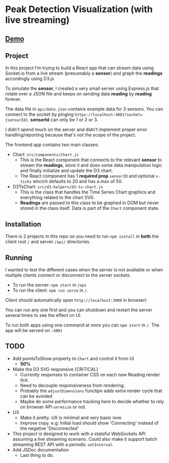 # Peak Detection Visualization (with live streaming)

## [Demo](https://peak-detection-visualization.herokuapp.com/)
## Project
In this project I'm trying to build a React app that can stream data using Socket.io from a live stream (presumably a **sensor**) and graph the **readings** accordingly using D3.js

To simulate the **sensor**, I created a very small server using Express.js that rotate over a JSON file  and keeps on sending data **reading** by **reading** forever.

The data file in `api/data.json` contains example data for 3 sensors. You can connect to the socket by pinging `https://localhost:4001?socket={sensorId}`. **sensorId** can only be 1 or 2 or 3.

I didn't spend much on the server and didn't implement proper error handling/reporting because that's not the scope of the project.

The frontend app contains two main classes:
  * Chart: `src/components/Chart.js`
    * This is the React component that connects to the relevant **sensor** to stream the **readings**, store it and does some data manipulation logic and finally initialize and update the D3 chart.
    * The React component has 1 **required prop** `sensorID` and optional `x-ticks` whcich defaults to 20 and has a max of 50.
  * D3TsChart: `src/d3-helpers/d3-ts-chart.js`
    * This is the class that handles the Time Series Chart graphics and everything related to the chart SVG.
    * **Readings** are passed to this class to be graphed in DOM but never stored in the class itself. Data is part of the `Chart` component state.

## Installation

There is 2 projects in this repo so you need to run `npm install` in **both** the client root `/` and server `/api/` directories.

## Running

I wanted to test the different cases when the server is not available or when multiple clients connect or disconnect to the server sockets.

* To run the server: `npm start` in `/api`
* To run the client: `npm run serve` in `/`. 

Client should automatically open `http://localhost:3000` in browser)

You can run any one first and you can shutdown and restart the server several times to see the effect on UI.

To run both apps using one command at once you can `npm start` in `/`. The app will be served on `:4001`

## TODO

* Add pointsToShow property to `Chart` and control it from UI
  * **50%**
* Make the D3 SVG responsive [CRITICAL]
  * Currently responses to container CSS on each new Reading render tick.
  * Need to decouple responsiveness from rendering.
  * Probably the `adjustDimensions`  functipn adds extra render cycle that can be avoided
  * Maybe do some performance tracking here to decide whether to rely on browser API `onresize` or not.
* UX
  * Make it pretty. UX is minimal and very basic now
  * Improve copy. e.g: Initial load should show 'Connecting' instead of the negative 'Disconnected'
* This project is designed to work with a stateful WebSockets API assuming a live streaming scenario. Could also make it support batch streaming REST API with a periodic `setInterval`.
* Add JSDoc documentation
  * Last thing to do.